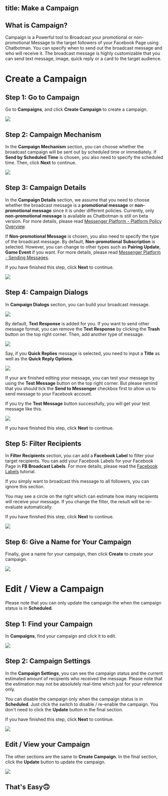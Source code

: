 title: Make a Campaign
---
## What is Campaign?
Campaign is a Powerful tool to Broadcast your promotional or non-promotional Message to the target followers of your Facebook Page using Chatbotman. You can specify when to send out the broadcast message and who will receive it. The broadcast message is highly customizable that you can send text message, image, quick reply or a card to the target audience.

# Create a Campaign

## Step 1: Go to Campaign
Go to **Campaigns**, and click **Create Campaign** to create a campaign.

![](screenshots/campaigns.png)

## Step 2: Campaign Mechanism
In the **Campaign Mechanism** section, you can choose whether the broadcast campaign will be sent out by scheduled time or immediately. If **Send by Scheduled Time** is chosen, you also need to specify the scheduled time. Then, click **Next** to continue.

![](screenshots/create-campaign-mechanism.png)

## Step 3: Campaign Details
In the **Campaign Details** section, we assume that you need to choose whether the broadcast message is a **promotional message** or **non-promotional message** since it is under different policies. Currently, only **non-promotional message** is available as Chatbotman is still on beta version. For more details, please read [Messenger Platform - Platform Policy Overview](https://developers.facebook.com/docs/messenger-platform/policy/policy-overview).

If **Non-promotional Message** is chosen, you also need to specify the type of the broadcast message. By default, **Non-promotional Subscription** is selected. However, you can change to other types such as **Pairing Update**, **Game Event** if you want. For more details, please read [Messenger Platform - Sending Messages](https://developers.facebook.com/docs/messenger-platform/send-messages#message_types).

If you have finished this step, click **Next** to continue.

![](screenshots/create-campaign-details.png)

## Step 4: Campaign Dialogs
In **Campaign Dialogs** section, you can build your broadcast message.

![](screenshots/create-campaign-build-text-message.png)

By default, **Text Response** is added for you. If you want to send other message format, you can remove the **Text Response** by clicking the **Trash** button on the top right corner. Then, add another type of message.

![](screenshots/create-campaign-build-message-choose.png)

Say, if you **Quick Replies** message is selected, you need to input a **Title** as well as the **Quick Reply Options**.

![](screenshots/create-campaign-quick-replies.png)

If your are finished editing your message, you can test your message by using the **Test Message** button on the top right corner. But please remind that you should tick the **Send to Messenger** checkbox first to allow us to send message to your Facebook account.

If you try the **Test Message** button successfully, you will get your test message like this.

![](screenshots/create-campaign-test-message.png)

If you have finished this step, click **Next** to continue.

## Step 5: Filter Recipients
In **Filter Recipients** section, you can add a **Facebook Label** to filter your target recipients. You can add your Facebook Labels for your Facebook Page in **FB Broadcast Labels**. For more details, please read the [Facebook Labels](facebookLabels.html) tutorial.

If you simply want to broadcast this message to all followers, you can ignore this section.

You may see a circle on the right which can estimate how many recipients will receive your message. If you change the filter, the result will be re-evaluate automatically.

If you have finished this step, click **Next** to continue.

![](screenshots/create-campaign-filter-recipients.png)

## Step 6: Give a Name for Your Campaign
Finally, give a name for your campaign, then click **Create** to create your campaign.

![](screenshots/create-campaign-name.png)

# Edit / View a Campaign
Please note that you can only update the campaign the when the campaign status is in **Scheduled**.

## Step 1: Find your Campaign
In **Campaigns**, find your campaign and click it to edit.

![](screenshots/find-your-campaign.png)


## Step 2: Campaign Settings
In the **Campaign Settings**, you can see the campaign status and the current estimated amount of recipients who received the message. Please note that the estimation may not be absolutely real-time which just for your reference only. 

You can disable the campaign only when the campaign status is in **Scheduled**. Just click the switch to disable / re-enable the campaign. You don't need to click the **Update** button in the final section.

If you have finished this step, click **Next** to continue.

![](screenshots/campaign-settings.png)

## Edit / View your Campaign
The other sections are the same to **Create Campaign**. In the final section, click the **Update** button to update the campaign.

![](screenshots/update-campaign.png)

## That's Easy🙃